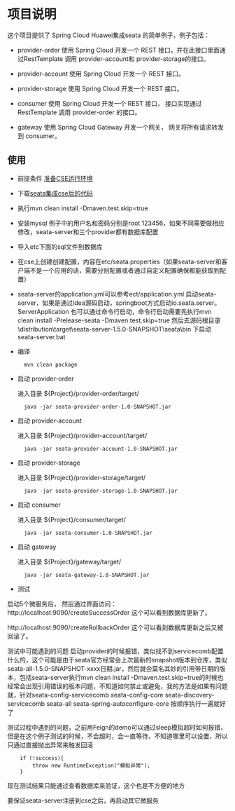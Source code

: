 
# 项目说明

这个项目提供了 Spring Cloud Huawei集成seata 的简单例子，例子包括：

* provider-order
使用 Spring Cloud 开发一个 REST 接口，并在此接口里面通过RestTemplate 调用 provider-account和 provider-storage的接口。

* provider-account
使用 Spring Cloud 开发一个 REST 接口。

* provider-storage
使用 Spring Cloud 开发一个 REST 接口。

* consumer
使用 Spring Cloud 开发一个 REST 接口， 接口实现通过 RestTemplate 调用 provider-order 的接口。 

* gateway
使用 Spring Cloud Gateway 开发一个网关， 网关将所有请求转发到 consumer。 

## 使用

* 前提条件
[准备CSE运行环境](../README_CN.md)
* 下载[seata集成cse后的代码](https://github.com/zhaozw/seata/)
* 执行mvn clean install -Dmaven.test.skip=true
* 安装mysql  例子中的用户名和密码分别是root 123456，如果不同需要做相应修改，seata-server和三个provider都有数据库配置
* 导入etc下面的sql文件到数据库
* 在cse上创建创建配置，内容在etc/seata.properties（如果seata-server和客户端不是一个应用的话，需要分别配置或者通过自定义配置确保都能获取到配置）
* seata-server的application.yml可以参考ect/application.yml 启动seata-server，如果是通过idea源码启动，springboot方式启动io.seata.server。ServerApplication  也可以通过命令行启动，命令行启动需要先执行mvn clean install -Prelease-seata -Dmaven.test.skip=true    然后去源码根目录\distribution\target\seata-server-1.5.0-SNAPSHOT\seata\bin 下启动seata-server.bat

* 编译

        mvn clean package

* 启动 provider-order

  进入目录 ${Project}/provider-order/target/
  
        java -jar seata-provider-order-1.0-SNAPSHOT.jar

* 启动 provider-account

  进入目录 ${Project}/provider-account/target/
  
        java -jar seata-provider-account-1.0-SNAPSHOT.jar

* 启动 provider-storage

  进入目录 ${Project}/provider-storage/target/
  
        java -jar seata-provider-storage-1.0-SNAPSHOT.jar

* 启动 consumer

  进入目录 ${Project}/consumer/target/

        java -jar seata-consumer-1.0-SNAPSHOT.jar

* 启动 gateway

  进入目录 ${Project}/gateway/target/

        java -jar seata-gateway-1.0-SNAPSHOT.jar

* 测试

启动5个微服务后， 然后通过界面访问： 
http://localhost:9090/createSuccessOrder 这个可以看到数据库更新了。

http://localhost:9090/createRollbackOrder 这个可以看到数据库更新之后又被回滚了。

测试中可能遇到的问题
启动provider的时候报错，类似找不到servicecomb配置什么的，这个可能是由于seata官方经常会上次最新的snapshot版本到仓库，类似seata-all-1.5.0-SNAPSHOT-xxxx日期.jar，然后就会莫名其妙的引用带日期的版本，包括seata-server执行mvn clean install -Dmaven.test.skip=true的时候也经常会出现引用错误的版本问题，不知道如何禁止或避免，我的方法是如果有问题就，针对seata-config-servicecomb seata-config-core seata-discovery-servicecomb seata-all seata-spring-autoconfigure-core 按顺序执行一遍就好了

测试过程中遇到的问题，之前用Feign的demo可以通过sleep模拟超时如何报错，但是在这个例子测试的时候，不会超时，会一直等待，不知道哪里可以设置，所以只通过直接抛出异常来触发回滚

        if (!success){
            throw new RuntimeException("模拟异常");
        }

现在测试结果只能通过查看数据库来验证，这个也是不方便的地方

要保证seata-server注册到cse之后，再启动其它微服务